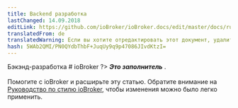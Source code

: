 ```yaml
---
title: Backend разработка
lastChanged: 14.09.2018
editLink: https://github.com/ioBroker/ioBroker.docs/edit/master/docs/ru/dev/controller.md
translatedFrom: de
translatedWarning: Если вы хотите отредактировать этот документ, удалите поле «translationFrom», в противном случае этот документ будет снова автоматически переведен
hash: 5WAb2QMI/PN0QYdbThbF+JuqUy9q9p47086JIvdKtzI=
---
```

Бэкэнд-разработка # ioBroker
?> ***Это заполнитель*** .<br><br> Помогите с ioBroker и расширьте эту статью. Обратите внимание на [Руководство по стилю ioBroker](https://www.iobroker.net/#de/documentation/community/styleguidedoc.md), чтобы изменения можно было легко применить.
